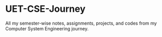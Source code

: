 # UET-CSE-Journey
All my semester-wise notes, assignments, projects, and codes from my Computer System Engineering journey.

